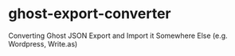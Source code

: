 # ghost-export-converter
Converting Ghost JSON Export and Import it Somewhere Else (e.g. Wordpress, Write.as)
